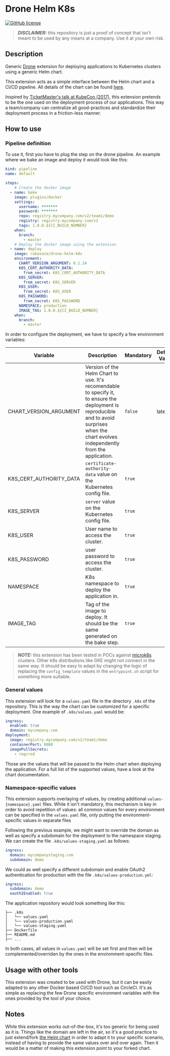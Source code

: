 # Drone Helm K8s

[![GitHub license](https://img.shields.io/github/license/rubasace/drone-helm-k8s.svg)](https://github.com/rubasace/k8s-application-chart/blob/master/LICENSE)

> **_DISCLAIMER:_**  this repository is just a proof of concept that isn't meant to be used by any means at a company. Use it at your own risk.
 
## Description 
Generic [Drone](drone.io) extension for deploying applications to Kubernetes clusters using a generic Helm chart. 

This extension acts as a simple interface between the Helm chart and a CI/CD pipeline. All details of the chart can be found [here](https://github.com/rubasace/k8s-application-chart). 

Inspired by [TicketMaster's talk at KubeCon (2017)](https://www.youtube.com/watch?v=HzJ9ycX1h0c), this extension pretends to be the one used on the deployment process of our applications. This way a team/company can centralize all good-practices and standardize their deployment process in a friction-less manner.
 

## How to use

### Pipeline definition

To use it, first you have to plug the step on the drone pipeline. An example where we bake an image and deploy it would look like this:

```yaml
kind: pipeline
name: default

steps:
    # Create the docker image
  - name: bake
    image: plugins/docker
    settings:
      username: *******
      password: *******
      repo: registry.mycompany.com/v2/team1/demo
      registry: registry.mycompany.com/v2
      tags: 1.0.0.${CI_BUILD_NUMBER}
    when:
      branch:
        - master
    # Deploy the docker image using the extension
  - name: deploy
    image: rubasace/drone-helm-k8s
    environment:
      CHART_VERSION_ARGUMENT: 0.1.24
      K8S_CERT_AUTHORITY_DATA:
        from_secret: K8S_CERT_AUTHORITY_DATA
      K8S_SERVER:
        from_secret: K8S_SERVER
      K8S_USER:
        from_secret: K8S_USER
      K8S_PASSWORD:
        from_secret: K8S_PASSWORD
      NAMESPACE: production
      IMAGE_TAG: 1.0.0.${CI_BUILD_NUMBER}
    when:
      branch:
        - master
``` 

In order to configure the deployment, we have to specify a few environment variables:

|  Variable |  Description | Mandatory | Default Value  | Example Value  | 
|---|---|---|---|---|
| CHART_VERSION_ARGUMENT  | Version of the Helm Chart to use. It's recomendable to specify it, to ensure the deployment is reproducible and to avoid surprises when the chart evolves independently from the application.  | `false` | latest  |  0.1.24  |
| K8S_CERT_AUTHORITY_DATA  | `certificate-authority-data` value on the Kubernetes config file.   | `true` |   |  LS0tLS2CRUdPFiBDRVJUSUZJQ0FURSOtLS98URKtC...  |
| K8S_SERVER  | `server` value on the Kubernetes config file.   | `true` |   |  https://29.29.29.29:16443  |
| K8S_USER  | User name to access the cluster.  | `true` | |  foo  |
| K8S_PASSWORD  | user password to access the cluster.   |`true`  |   |  1234  |
| NAMESPACE  | K8s namespace to deploy the application in.  |  `true` |   |  production |
| IMAGE_TAG  | Tag of the image to deploy. It should be the same generated on the bake step. | `true`  |   | 1.0.0.${CI_BUILD_NUMBER}  |

> **_NOTE:_** this extension has been tested in POCs against [microk8s](https://microk8s.io/) clusters. Other k8s distributions like GKE might not connect in the same way. It should be easy to adapt by changing the logic of replacing the `config_template` values in the `entrypoint.sh` script for something more suitable. 

### General values

This extension will look for a `values.yaml` file in the directory `.k8s` of the repository. This is the way the chart can be customized for a specific deployment. One example of `.k8s/values.yaml` would be:

```yaml
ingress:
  enabled: true
  domain: mycompany.com
deployment:
  image: registry.mycompany.com/v2/team1/demo
  containerPort: 8080
  imagePullSecrets:
    - regcred
```

Those are the values that will be passed to the Helm chart when deploying the application. For a full list of the supported values, have a look at the chart documentation.

### Namespace-specific values

This extension supports overlaying of values, by creating additional `values-{namespace}.yaml` files. While it isn't mandatory, this mechanism is key in order to avoid repetition of values: all common values for every environment can be specified in the `values.yaml` file, only putting the environment-specific values in separate files

Following the previous example, we might want to override the domain as well as specify a subdomain for the deployment to the namespace staging. We can create the file `.k8s/values-staging.yaml` as follows:

```yaml
ingress:
  domain: mycompanystaging.com
  subdomain: demo
```

We could as well specify a different subdomain and enable OAuth2 authentication for production with the file `.k8s/values-production.yml`:

```yaml
ingress:
  subdomain: demo
  oauth2Enabled: true
```

The application repository would look something like this:

```text
├── .k8s
│   └── values.yaml
│   └── values-production.yaml
│   └── values-staging.yaml
├── Dockerfile
├── README.md
├── ...
```

In both cases, all values in `values.yaml` will be set first and then will be complemented/overriden by the ones in the environment-specific files. 

## Usage with other tools

This extension was created to be used with Drone, but it can be easily adapted to any other Docker based CI/CD tool such as CircleCI. It's as simple as replacing the few Drone specific environment variables with the ones provided by the tool of your choice.

## Notes
While this extension works out-of-the-box, it's too generic for being used as it is. Things like the domain are left in the air, so it's a good practice to just extend/fork [the Helm chart](https://github.com/rubasace/k8s-application-chart) in
order to adapt it to your specific scenario, instead of having to provide the same values over and over again. Then it would be a matter of making this extension point to your forked chart.
 

